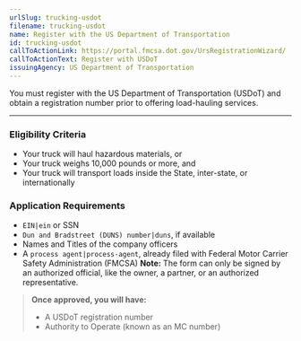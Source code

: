 ```yaml
---
urlSlug: trucking-usdot
filename: trucking-usdot
name: Register with the US Department of Transportation
id: trucking-usdot
callToActionLink: https://portal.fmcsa.dot.gov/UrsRegistrationWizard/
callToActionText: Register with USDoT
issuingAgency: US Department of Transportation
---
```

You must register with the US Department of Transportation (USDoT) and obtain a registration number prior to offering load-hauling services.
 
---
### Eligibility Criteria
- Your truck will haul hazardous materials, or
- Your truck weighs 10,000 pounds or more, and
- Your truck will transport loads inside the State, inter-state, or internationally

### Application Requirements
- `EIN|ein` or SSN
- `Dun and Bradstreet (DUNS) number|duns`, if available
- Names and Titles of the company officers
- A `process agent|process-agent`, already filed with Federal Motor Carrier Safety Administration (FMCSA)
**Note:** The form can only be signed by an authorized official, like the owner, a partner, or an authorized representative.
 
>**Once approved, you will have:**
>- A USDoT registration number
>- Authority to Operate (known as an MC number)